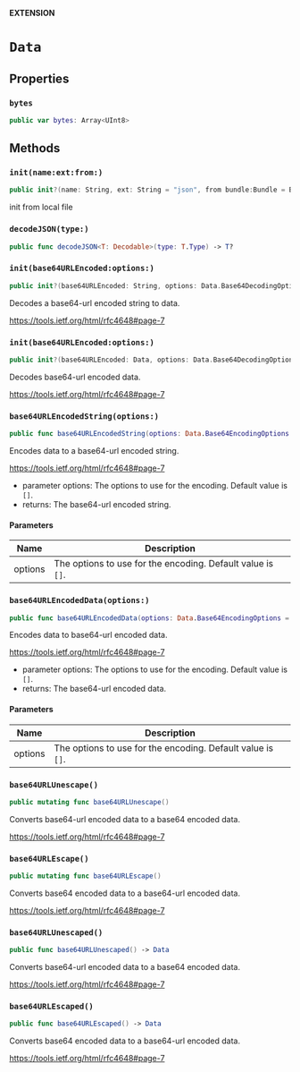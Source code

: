 **EXTENSION**

# `Data`

## Properties
### `bytes`

```swift
public var bytes: Array<UInt8>
```

## Methods
### `init(name:ext:from:)`

```swift
public init?(name: String, ext: String = "json", from bundle:Bundle = Bundle.main)
```

init from local file

### `decodeJSON(type:)`

```swift
public func decodeJSON<T: Decodable>(type: T.Type) -> T?
```

### `init(base64URLEncoded:options:)`

```swift
public init?(base64URLEncoded: String, options: Data.Base64DecodingOptions = [])
```

Decodes a base64-url encoded string to data.

https://tools.ietf.org/html/rfc4648#page-7

### `init(base64URLEncoded:options:)`

```swift
public init?(base64URLEncoded: Data, options: Data.Base64DecodingOptions = [])
```

Decodes base64-url encoded data.

https://tools.ietf.org/html/rfc4648#page-7

### `base64URLEncodedString(options:)`

```swift
public func base64URLEncodedString(options: Data.Base64EncodingOptions = []) -> String
```

Encodes data to a base64-url encoded string.

https://tools.ietf.org/html/rfc4648#page-7

- parameter options: The options to use for the encoding. Default value is `[]`.
- returns: The base64-url encoded string.

#### Parameters

| Name | Description |
| ---- | ----------- |
| options | The options to use for the encoding. Default value is `[]`. |

### `base64URLEncodedData(options:)`

```swift
public func base64URLEncodedData(options: Data.Base64EncodingOptions = []) -> Data
```

Encodes data to base64-url encoded data.

https://tools.ietf.org/html/rfc4648#page-7

- parameter options: The options to use for the encoding. Default value is `[]`.
- returns: The base64-url encoded data.

#### Parameters

| Name | Description |
| ---- | ----------- |
| options | The options to use for the encoding. Default value is `[]`. |

### `base64URLUnescape()`

```swift
public mutating func base64URLUnescape()
```

Converts base64-url encoded data to a base64 encoded data.

https://tools.ietf.org/html/rfc4648#page-7

### `base64URLEscape()`

```swift
public mutating func base64URLEscape()
```

Converts base64 encoded data to a base64-url encoded data.

https://tools.ietf.org/html/rfc4648#page-7

### `base64URLUnescaped()`

```swift
public func base64URLUnescaped() -> Data
```

Converts base64-url encoded data to a base64 encoded data.

https://tools.ietf.org/html/rfc4648#page-7

### `base64URLEscaped()`

```swift
public func base64URLEscaped() -> Data
```

Converts base64 encoded data to a base64-url encoded data.

https://tools.ietf.org/html/rfc4648#page-7

